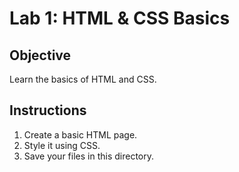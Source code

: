 # Lab 1: HTML & CSS Basics
## Objective
Learn the basics of HTML and CSS.

## Instructions
1. Create a basic HTML page.
2. Style it using CSS.
3. Save your files in this directory.